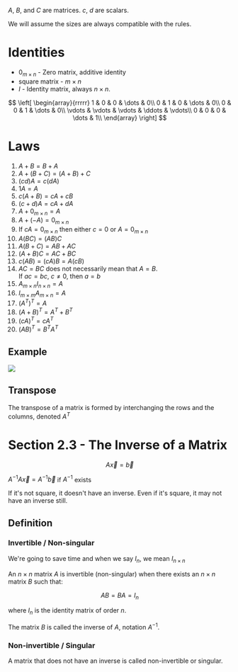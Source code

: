 $A$, $B$, and $C$ are matrices.
$c$, $d$ are scalars.

We will assume the sizes are always compatible with the rules.

# Identities

* $0_{m\times n}$ - Zero matrix, additive identity
* square matrix - $m \times n$
* $I$ - Identity matrix, always $n\times n$.

$$
\left[
\begin{array}{rrrrr}
1 & 0 & 0 & \dots & 0\\
0 & 1 & 0 & \dots & 0\\
0 & 0 & 1 & \dots & 0\\
\vdots & \vdots & \vdots & \ddots & \vdots\\
0 & 0 & 0 & \dots & 1\\
\end{array}
\right]
$$

# Laws

1. $A+B=B+A$
2. $A+(B+C)=(A+B)+C$
3. $(c d)A=c(d A)$
4. $1 A=A$
5. $c(A+B)=c A+c B$
6. $(c+d) A=c A+d A$
7. $A+0_{m \times n}=A$
8. $A+(-A)=0_{m \times n}$
9. If $cA = 0_{m \times n}$ then either $c=0$ or $A=0_{m\times n}$
10. $A(B C)=(A B) C$ 
11. $A(B+C)=A B+A C$
12. $(A+B) C=A C+B C$
13. $c(A B)=(c A) B=A(c B)$
14. $A C=B C$ does not necessarily mean that $A=B$.  
    If $a c=b c$, $c \neq 0$, then $a=b$
15. $A_{m\times n} I_{n \times n}=A$
16. $I_{m \times m} A_{m \times n }=A$
17. $\left(A^{T}\right)^{T}=A$
18. $(A+B)^{T}=A^{T}+B^{T}$
19. $(c A)^{T}=c A^{T}$
20. $(A B)^{T}=B^{T} A^{T}$

## Example

![](!imgdir/f45c62d2e7880a35b484b792b793e1b4a53f764e.png)

## Transpose

The transpose of a matrix is formed by interchanging the rows and the columns, denoted $A^T$

# Section 2.3 - The Inverse of a Matrix

$$
A\vec{x} = \vec{b}
$$

$A^{-1} A \vec{x} = A^{-1} \vec{b}$ if $A^{-1}$ exists

If it's not square, it doesn't have an inverse.
Even if it's square, it may not have an inverse still.

## Definition

### Invertible / Non-singular

We're going to save time and when we say $I_n$, we mean $I_{n\times n}$

An $n\times n$ matrix $A$ is invertible (non-singular) when there exists an $n\times n$ matrix $B$ such that:

$$
AB = BA = I_n
$$

where $I_n$ is the identity matrix of order $n$.

The matrix $B$ is called the inverse of $A$, notation $A^{-1}$.

### Non-invertible / Singular

A matrix that does not have an inverse is called non-invertible or singular.